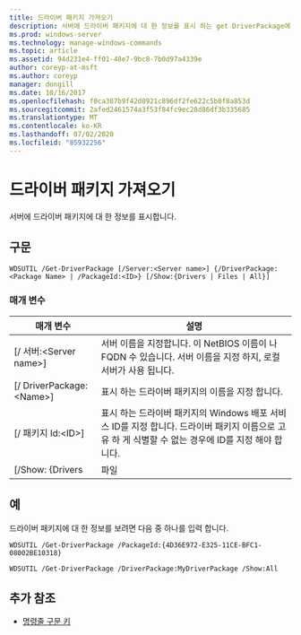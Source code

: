 ```yaml
---
title: 드라이버 패키지 가져오기
description: 서버에 드라이버 패키지에 대 한 정보를 표시 하는 get DriverPackage에 대 한 참조 문서입니다.
ms.prod: windows-server
ms.technology: manage-windows-commands
ms.topic: article
ms.assetid: 94d231e4-ff01-48e7-9bc8-7b0d97a4339e
author: coreyp-at-msft
ms.author: coreyp
manager: dongill
ms.date: 10/16/2017
ms.openlocfilehash: f0ca307b9f42d0921c896df2fe622c5b0f8a853d
ms.sourcegitcommit: 2afed2461574a3f53f84fc9ec28d86df3b335685
ms.translationtype: MT
ms.contentlocale: ko-KR
ms.lasthandoff: 07/02/2020
ms.locfileid: "85932256"
---
```

# <a name="get-driverpackage"></a>드라이버 패키지 가져오기

서버에 드라이버 패키지에 대 한 정보를 표시합니다.

## <a name="syntax"></a>구문

```
WDSUTIL /Get-DriverPackage [/Server:<Server name>] {/DriverPackage:<Package Name> | /PackageId:<ID>} [/Show:{Drivers | Files | All}]
```

### <a name="parameters"></a>매개 변수

|        매개 변수         |                                                                           설명                                                                            |
|--------------------------|------------------------------------------------------------------------------------------------------------------------------------------------------------------|
| [/ 서버:\<Server name>] |              서버 이름을 지정합니다. 이 NetBIOS 이름이 나 FQDN 수 있습니다. 서버 이름을 지정 하지, 로컬 서버가 사용 됩니다.               |
| [/ DriverPackage:\<Name>] |                                                        표시 하는 드라이버 패키지의 이름을 지정 합니다.                                                         |
|    [/ 패키지 Id:\<ID>]    | 표시 하는 드라이버 패키지의 Windows 배포 서비스 ID를 지정 합니다. 드라이버 패키지 이름으로 고유 하 게 식별할 수 없는 경우에 ID를 지정 해야 합니다. |
|     [/Show: {Drivers     |                                                                              파일                                                                               |

## <a name="examples"></a>예

드라이버 패키지에 대 한 정보를 보려면 다음 중 하나를 입력 합니다.
```
WDSUTIL /Get-DriverPackage /PackageId:{4D36E972-E325-11CE-BFC1-08002BE10318}
```
```
WDSUTIL /Get-DriverPackage /DriverPackage:MyDriverPackage /Show:All
```

## <a name="additional-references"></a>추가 참조

- [명령줄 구문 키](command-line-syntax-key.md)